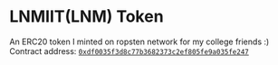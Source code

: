 # LNMIIT(LNM) Token

An ERC20 token I minted on ropsten network for my college friends :) <br>
Contract address: [`0xdf0035f3d8c77b3682373c2ef805fe9a035fe247`](https://ropsten.etherscan.io/token/0xdf0035f3d8c77b3682373c2ef805fe9a035fe247)